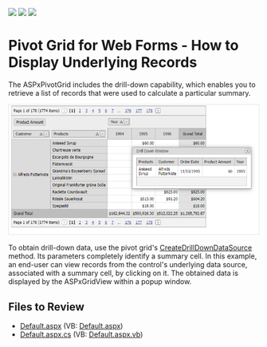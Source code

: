 <!-- default badges list -->
![](https://img.shields.io/endpoint?url=https://codecentral.devexpress.com/api/v1/VersionRange/128577401/21.2.3%2B)
[![](https://img.shields.io/badge/Open_in_DevExpress_Support_Center-FF7200?style=flat-square&logo=DevExpress&logoColor=white)](https://supportcenter.devexpress.com/ticket/details/E1873)
[![](https://img.shields.io/badge/📖_How_to_use_DevExpress_Examples-e9f6fc?style=flat-square)](https://docs.devexpress.com/GeneralInformation/403183)
<!-- default badges end -->
# Pivot Grid for Web Forms - How to Display Underlying Records

The ASPxPivotGrid includes the drill-down capability, which enables you to retrieve a list of records that were used to calculate a particular summary. 

![](screenshot.png)

To obtain drill-down data, use the pivot grid's [CreateDrillDownDataSource](https://docs.devexpress.com/AspNet/DevExpress.Web.ASPxPivotGrid.ASPxPivotGrid.CreateDrillDownDataSource.overloads?p=netframework) method. Its parameters completely identify a summary cell. In this example, an end-user can view records from the control's underlying data source, associated with a summary cell, by clicking on it. The obtained data is displayed by the ASPxGridView within a popup window.

## Files to Review

* [Default.aspx](./CS/ASPxPivotGrid_DisplayUnderlyingRecords/Default.aspx) (VB: [Default.aspx](./VB/ASPxPivotGrid_DisplayUnderlyingRecords/Default.aspx))
* [Default.aspx.cs](./CS/ASPxPivotGrid_DisplayUnderlyingRecords/Default.aspx.cs) (VB: [Default.aspx.vb](./VB/ASPxPivotGrid_DisplayUnderlyingRecords/Default.aspx.vb))


